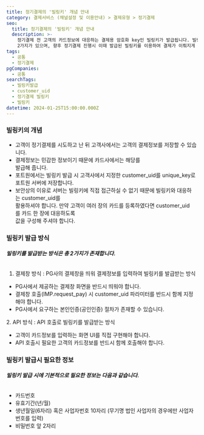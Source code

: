```yaml
---
title: 정기결제의 '빌링키' 개념 안내
category: 결제서비스 (채널설정 및 이용안내) > 결제유형 > 정기결제
seo:
  title: 정기결제의 '빌링키' 개념 안내
  description: >-
    정기결제 전 고객의 카드정보에 대응하는 결제용 암호화 key인 빌링키가 발급됩니다. 빌링키 발급 방식은 결제창 방식과 API 방식
    2가지가 있으며, 향후 정기결제 진행시 이때 발급된 빌링키를 이용하여 결제가 이뤄지게 됩니다.
tags:
  - 공통
  - 정기결제
pgCompanies:
  - 공통
searchTags:
  - 빌링키발급
  - customer_uid
  - 정기결제 빌링키
  - 빌링키
datetime: 2024-01-25T15:00:00.000Z
---
```


### **빌링키의 개념**

- 고객이 정기결제를 시도하고 난 뒤 고객사에서는 고객의 결제정보를 저장할 수 있습니다.
- 결제정보는 민감한 정보이기 때문에 카드사에서는 해당<Highlight text="카드 정보에 대응하는 결제용 암호화 key인 빌링키" />를 \
  발급해 줍니다.
- 포트원에서는 빌링키 발급 시 고객사에서 지정한 customer\_uid를 unique\_key로 포트원 서버에 저장합니다.
- 보안상의 이유로 서버는 빌링키에 직접 접근하실 수 없기 때문에 빌링키와 대응하는 customer\_uid를 \
  활용하셔야 합니다. 만약 고객이 여러 장의 카드를 등록하였다면 customer\_uid를 카드 한 장에 대응하도록 \
  값을 구성해 주셔야 합니다.

### **빌링키 발급 방식**

###### **빌링키를 발급받는 방식은 총 2가지가 존재합니다.**

1. 결제창 방식 : PG사의 결제창을 띄워 결제정보를 입력하여 빌링키를 발급받는 방식

<Indent level="1">

- PG사에서 제공하는 결제창 화면을 반드시 띄워야 합니다.
- 결제창 호출(IMP.request\_pay) 시 customer\_uid 파라미터를 반드시 함께 지정해야 합니다.
- PG사에서 요구하는 본인인증(공인인증) 절차가 존재할 수 있습니다.

</Indent>



2\. API 방식 : API 호출로 빌링키를 발급받는 방식

<Indent level="1">

- 고객이 카드정보를 입력하는 화면 UI를 직접 구현해야 합니다.
- API 호출시 필요한 고객의 카드정보를 반드시 함께 호출해야 합니다.

</Indent>



### **빌링키 발급시 필요한 정보**

###### **빌링키 발급 시에 기본적으로 필요한 정보는 다음과 같습니다.**

<Indent level="1">

- 카드번호
- 유효기간(년/월)
- 생년월일(6자리) 혹은 사업자번호 10자리 (무기명 법인 사업자의 경우에만 사업자 번호를 입력)
- 비밀번호 앞 2자리

</Indent>

<Callout content="필요한 정보 갯수는 결제대행사별로 다소 상이할 수 있으나 대부분의 경우 위 4가지를 모두 요구합니다." title="참고사항" icon="💡" />
